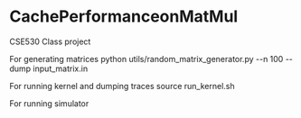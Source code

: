 # CachePerformanceonMatMul
CSE530 Class project

For generating matrices
python utils/random_matrix_generator.py --n 100 --dump input_matrix.in

For running kernel and dumping traces
source run_kernel.sh

For running simulator
